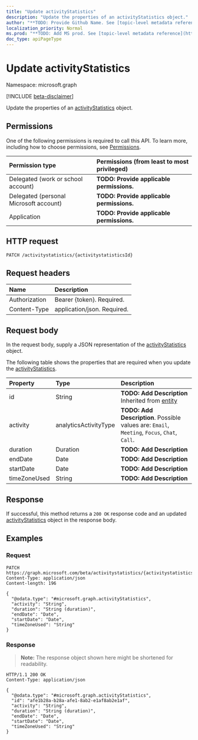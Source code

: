```yaml
---
title: "Update activityStatistics"
description: "Update the properties of an activityStatistics object."
author: "**TODO: Provide Github Name. See [topic-level metadata reference](https://msgo.azurewebsites.net/add/document/guidelines/metadata.html#topic-level-metadata)**"
localization_priority: Normal
ms.prod: "**TODO: Add MS prod. See [topic-level metadata reference](https://msgo.azurewebsites.net/add/document/guidelines/metadata.html#topic-level-metadata)**"
doc_type: apiPageType
---
```


# Update activityStatistics
Namespace: microsoft.graph

[!INCLUDE [beta-disclaimer](../../includes/beta-disclaimer.md)]

Update the properties of an [activityStatistics](../resources/activitystatistics.md) object.

## Permissions
One of the following permissions is required to call this API. To learn more, including how to choose permissions, see [Permissions](/graph/permissions-reference).

|Permission type|Permissions (from least to most privileged)|
|:---|:---|
|Delegated (work or school account)|**TODO: Provide applicable permissions.**|
|Delegated (personal Microsoft account)|**TODO: Provide applicable permissions.**|
|Application|**TODO: Provide applicable permissions.**|

## HTTP request

<!-- {
  "blockType": "ignored"
}
-->
``` http
PATCH /activitystatistics/{activitystatisticsId}
```

## Request headers
|Name|Description|
|:---|:---|
|Authorization|Bearer {token}. Required.|
|Content-Type|application/json. Required.|

## Request body
In the request body, supply a JSON representation of the [activityStatistics](../resources/activitystatistics.md) object.

The following table shows the properties that are required when you update the [activityStatistics](../resources/activitystatistics.md).

|Property|Type|Description|
|:---|:---|:---|
|id|String|**TODO: Add Description** Inherited from [entity](../resources/entity.md)|
|activity|analyticsActivityType|**TODO: Add Description**. Possible values are: `Email`, `Meeting`, `Focus`, `Chat`, `Call`.|
|duration|Duration|**TODO: Add Description**|
|endDate|Date|**TODO: Add Description**|
|startDate|Date|**TODO: Add Description**|
|timeZoneUsed|String|**TODO: Add Description**|



## Response

If successful, this method returns a `200 OK` response code and an updated [activityStatistics](../resources/activitystatistics.md) object in the response body.

## Examples

### Request
<!-- {
  "blockType": "request",
  "name": "update_activitystatistics"
}
-->
``` http
PATCH https://graph.microsoft.com/beta/activitystatistics/{activitystatisticsId}
Content-Type: application/json
Content-length: 196

{
  "@odata.type": "#microsoft.graph.activityStatistics",
  "activity": "String",
  "duration": "String (duration)",
  "endDate": "Date",
  "startDate": "Date",
  "timeZoneUsed": "String"
}
```


### Response
>**Note:** The response object shown here might be shortened for readability.
<!-- {
  "blockType": "response",
  "truncated": true
}
-->
``` http
HTTP/1.1 200 OK
Content-Type: application/json

{
  "@odata.type": "#microsoft.graph.activityStatistics",
  "id": "afe1b28a-b28a-afe1-8ab2-e1af8ab2e1af",
  "activity": "String",
  "duration": "String (duration)",
  "endDate": "Date",
  "startDate": "Date",
  "timeZoneUsed": "String"
}
```

